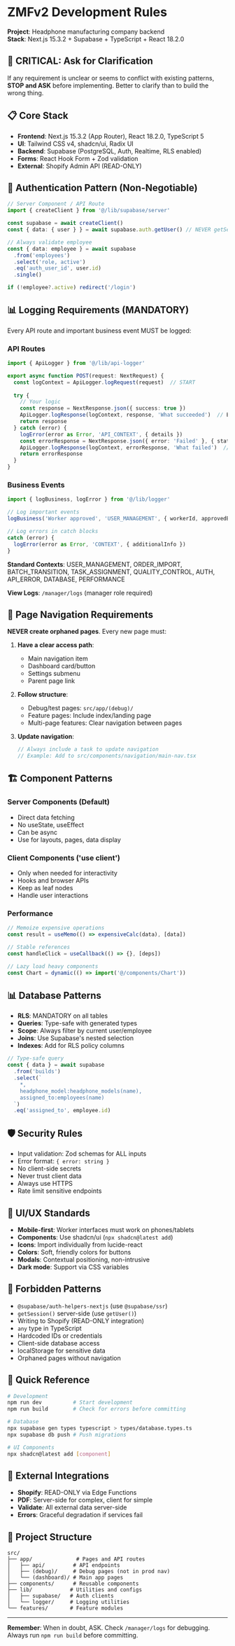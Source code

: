 # ZMFv2 Development Rules

**Project**: Headphone manufacturing company backend  
**Stack**: Next.js 15.3.2 + Supabase + TypeScript + React 18.2.0

## 🚨 CRITICAL: Ask for Clarification
If any requirement is unclear or seems to conflict with existing patterns, **STOP and ASK** before implementing. Better to clarify than to build the wrong thing.

## 📋 Core Stack
- **Frontend**: Next.js 15.3.2 (App Router), React 18.2.0, TypeScript 5
- **UI**: Tailwind CSS v4, shadcn/ui, Radix UI  
- **Backend**: Supabase (PostgreSQL, Auth, Realtime, RLS enabled)
- **Forms**: React Hook Form + Zod validation
- **External**: Shopify Admin API (READ-ONLY)

## 🔐 Authentication Pattern (Non-Negotiable)
```typescript
// Server Component / API Route
import { createClient } from '@/lib/supabase/server'

const supabase = await createClient()
const { data: { user } } = await supabase.auth.getUser() // NEVER getSession()

// Always validate employee
const { data: employee } = await supabase
  .from('employees')
  .select('role, active')
  .eq('auth_user_id', user.id)
  .single()

if (!employee?.active) redirect('/login')
```

## 📊 Logging Requirements (MANDATORY)
Every API route and important business event MUST be logged:

### API Routes
```typescript
import { ApiLogger } from '@/lib/api-logger'

export async function POST(request: NextRequest) {
  const logContext = ApiLogger.logRequest(request)  // START
  
  try {
    // Your logic
    const response = NextResponse.json({ success: true })
    ApiLogger.logResponse(logContext, response, 'What succeeded')  // END
    return response
  } catch (error) {
    logError(error as Error, 'API_CONTEXT', { details })
    const errorResponse = NextResponse.json({ error: 'Failed' }, { status: 500 })
    ApiLogger.logResponse(logContext, errorResponse, 'What failed')  // END
    return errorResponse
  }
}
```

### Business Events
```typescript
import { logBusiness, logError } from '@/lib/logger'

// Log important events
logBusiness('Worker approved', 'USER_MANAGEMENT', { workerId, approvedBy })

// Log errors in catch blocks
catch (error) {
  logError(error as Error, 'CONTEXT', { additionalInfo })
}
```

**Standard Contexts**: USER_MANAGEMENT, ORDER_IMPORT, BATCH_TRANSITION, TASK_ASSIGNMENT, QUALITY_CONTROL, AUTH, API_ERROR, DATABASE, PERFORMANCE

**View Logs**: `/manager/logs` (manager role required)

## 🔗 Page Navigation Requirements
**NEVER create orphaned pages**. Every new page must:

1. **Have a clear access path**:
   - Main navigation item
   - Dashboard card/button  
   - Settings submenu
   - Parent page link

2. **Follow structure**:
   - Debug/test pages: `src/app/(debug)/`
   - Feature pages: Include index/landing page
   - Multi-page features: Clear navigation between pages

3. **Update navigation**:
   ```typescript
   // Always include a task to update navigation
   // Example: Add to src/components/navigation/main-nav.tsx
   ```

## 🏗️ Component Patterns

### Server Components (Default)
- Direct data fetching
- No useState, useEffect
- Can be async
- Use for layouts, pages, data display

### Client Components ('use client')
- Only when needed for interactivity
- Hooks and browser APIs
- Keep as leaf nodes
- Handle user interactions

### Performance
```typescript
// Memoize expensive operations
const result = useMemo(() => expensiveCalc(data), [data])

// Stable references
const handleClick = useCallback(() => {}, [deps])

// Lazy load heavy components  
const Chart = dynamic(() => import('@/components/Chart'))
```

## 📊 Database Patterns
- **RLS**: MANDATORY on all tables
- **Queries**: Type-safe with generated types
- **Scope**: Always filter by current user/employee
- **Joins**: Use Supabase's nested selection
- **Indexes**: Add for RLS policy columns

```typescript
// Type-safe query
const { data } = await supabase
  .from('builds')
  .select(`
    *,
    headphone_model:headphone_models(name),
    assigned_to:employees(name)
  `)
  .eq('assigned_to', employee.id)
```

## 🛡️ Security Rules
- Input validation: Zod schemas for ALL inputs
- Error format: `{ error: string }`
- No client-side secrets
- Never trust client data
- Always use HTTPS
- Rate limit sensitive endpoints

## 🎨 UI/UX Standards
- **Mobile-first**: Worker interfaces must work on phones/tablets
- **Components**: Use shadcn/ui (`npx shadcn@latest add`)
- **Icons**: Import individually from lucide-react
- **Colors**: Soft, friendly colors for buttons
- **Modals**: Contextual positioning, non-intrusive
- **Dark mode**: Support via CSS variables

## 🚫 Forbidden Patterns
- `@supabase/auth-helpers-nextjs` (use `@supabase/ssr`)
- `getSession()` server-side (use `getUser()`)
- Writing to Shopify (READ-ONLY integration)
- `any` type in TypeScript
- Hardcoded IDs or credentials
- Client-side database access
- localStorage for sensitive data
- Orphaned pages without navigation

## 📝 Quick Reference
```bash
# Development
npm run dev          # Start development
npm run build        # Check for errors before committing

# Database  
npx supabase gen types typescript > types/database.types.ts
npx supabase db push # Push migrations

# UI Components
npx shadcn@latest add [component]
```

## 🔄 External Integrations
- **Shopify**: READ-ONLY via Edge Functions
- **PDF**: Server-side for complex, client for simple
- **Validate**: All external data server-side
- **Errors**: Graceful degradation if services fail

## 📁 Project Structure
```
src/
├── app/              # Pages and API routes
│   ├── api/         # API endpoints
│   ├── (debug)/     # Debug pages (not in prod nav)
│   └── (dashboard)/ # Main app pages
├── components/      # Reusable components
├── lib/            # Utilities and configs
│   ├── supabase/   # Auth clients
│   └── logger/     # Logging utilities
└── features/       # Feature modules
```

---
**Remember**: When in doubt, ASK. Check `/manager/logs` for debugging. Always run `npm run build` before committing.